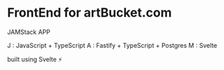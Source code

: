 # FrontEnd for artBucket.com

JAMStack APP

J : JavaScript + TypeScript
A : Fastify + TypeScript + Postgres
M : Svelte

built using Svelte ⚡
